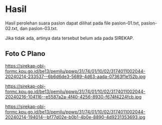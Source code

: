# Hasil

Hasil perolehan suara paslon dapat dilihat pada file paslon-01.txt, paslon-02.txt, dan paslon-03.txt.

Jika tidak ada, artinya data tersebut belum ada pada SIREKAP.

## Foto C Plano

https://sirekap-obj-formc.kpu.go.id/be13/pemilu/ppwp/31/74/01/10/02/3174011002044-20240214-233537--6b6d6de3-5689-4d63-aada-07363f1e152b.jpg

https://sirekap-obj-formc.kpu.go.id/be13/pemilu/ppwp/31/74/01/10/02/3174011002044-20240216-104116--e5587a2a-4f40-4256-8930-f674f4224fcb.jpg

https://sirekap-obj-formc.kpu.go.id/be13/pemilu/ppwp/31/74/01/10/02/3174011002044-20240214-194014--bf77d02e-b0b1-4b0e-8890-4d9231353693.jpg
